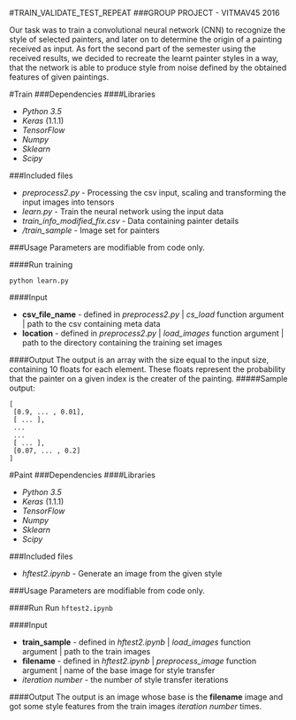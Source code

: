 #TRAIN_VALIDATE_TEST_REPEAT
###GROUP PROJECT - VITMAV45 2016 

Our task was to train a convolutional neural network (CNN)  to recognize the style of selected painters, and later on to determine the origin of a painting received as input. As fort the second part of the semester using the received results, we decided to recreate the learnt painter styles in a way, that the network is able to produce style from noise defined by the obtained features of given paintings.

#Train 
###Dependencies 
####Libraries
* _Python 3.5_
* _Keras_ (1.1.1)
* _TensorFlow_
* _Numpy_
* _Sklearn_
* _Scipy_

###Included files
* _preprocess2.py_ - Processing the csv input, scaling and transforming the input images into tensors
* _learn.py_ - Train the neural network using the input data
* _train_info_modified_fix.csv_ - Data containing painter details
* _/train_sample_ - Image set for painters

###Usage
Parameters are modifiable from code only. 

####Run training
```
python learn.py
```

####Input 
* **csv_file_name** - defined in _preprocess2.py_ | _cs_load_ function argument | path to the csv containing meta data 
* **location** - defined in _preprocess2.py_ | _load_images_ function argument | path to the directory containing the training set images

####Output
The output is an array with the size equal to the input size, containing 10 floats for each element. These floats represent the probability that the painter on a given index is the creater of the painting.
#####Sample output:
```
[ 
 [0.9, ... , 0.01],
 [ ... ],
 ...
 ...
 [ ... ],
 [0.07, ... , 0.2]
]
```

#Paint
###Dependencies 
####Libraries
* _Python 3.5_
* _Keras_ (1.1.1)
* _TensorFlow_
* _Numpy_
* _Sklearn_
* _Scipy_


###Included files
* _hftest2.ipynb_ - Generate an image from the given style

###Usage
Parameters are modifiable from code only. 

####Run
Run ```hftest2.ipynb```

####Input 
* **train_sample** - defined in _hftest2.ipynb_ | _load_images_ function argument | path to the train images
* **filename** - defined in _hftest2.ipynb_ | _preprocess_image_ function argument | name of the base image for style transfer
* _iteration number_ - the number of style transfer iterations 

####Output
The output is an image whose base is the **filename** image and got some style features from the train images _iteration number_ times.
